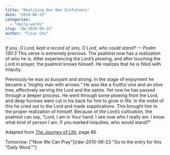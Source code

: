 ```yaml
---
title: "Realizing Our Own Sinfulness"
date: "2010-06-22"
categories: 
  - "daily-words"
slug: "dw-2010-06-22"
author: "Titus Chu"
---
```


_If you, O Lord, kept a record of sins, O Lord, who could stand? — Psalm 130:3_ This verse is extremely precious. The psalmist now has a realization of who he is. After experiencing the Lord’s plowing, and after touching the Lord in prayer, the psalmist knows himself. He realizes that he is filled with iniquity.

Previously he was so buoyant and strong. In the stage of enjoyment he became a “mighty man with arrows.” He was like a fruitful vine and an olive tree, effectively serving the Lord and the saints. Yet now he has passed through a deeper process. He went through some plowing from the Lord, and deep furrows were cut in his back for him to grow in life. In the midst of this he cried out to the Lord and made supplications. This brought him to the proper realization of himself. Because of the Lord’s cultivation, the psalmist can say, “Lord, I am in Your hand. I see now who I really am. I know what kind of person I am. If you marked iniquities, who would stand?”

Adapted from _[The Journey of Life,](/book-journey/ "Go to the listing for this book.")_ page 86.

Tomorrow: ["Now We Can Pray"](/dw-2010-06-23 "Go to the entry for this "Daily Word."")
